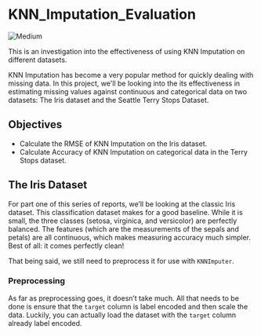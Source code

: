 # KNN_Imputation_Evaluation

![Medium](https://miro.medium.com/max/506/1*HDtq6WgZmWkcreUuW_dnKg.jpeg)

This is an investigation into the effectiveness of using KNN Imputation on different datasets. 

KNN Imputation has become a very popular method for quickly dealing with missing data.  In this project, we'll be looking into the its effectiveness in estimating missing values against continuous and categorical data on two datasets: The Iris dataset and the Seattle Terry Stops Dataset.

## Objectives
* Calculate the RMSE of KNN Imputation on the Iris dataset.
* Calculate Accuracy of KNN Imputation on categorical data in the Terry Stops dataset.

## The Iris Dataset

For part one of this series of reports, we’ll be looking at the classic Iris dataset. This classification dataset makes for a good baseline. While it is small, the three classes (setosa, virginica, and versicolor) are perfectly balanced. The features (which are the measurements of the sepals and petals) are all continuous, which makes measuring accuracy much simpler. Best of all: it comes perfectly clean!

That being said, we still need to preprocess it for use with `KNNImputer`.

### Preprocessing

As far as preprocessing goes, it doesn’t take much. All that needs to be done is ensure that the `target` column is label encoded and then scale the data. Luckily, you can actually load the dataset with the `target` column already label encoded.


